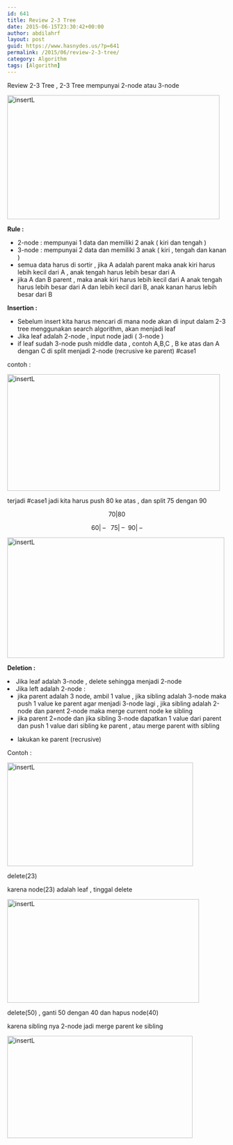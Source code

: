 ```yaml
---
id: 641
title: Review 2-3 Tree
date: 2015-06-15T23:30:42+00:00
author: abdilahrf
layout: post
guid: https://www.hasnydes.us/?p=641
permalink: /2015/06/review-2-3-tree/
category: Algorithm
tags: [Algorithm]
---
```

Review 2-3 Tree , 2-3 Tree mempunyai 2-node atau 3-node

[<img class="aligncenter size-full wp-image-642" src="http://abdilahrf.github.io/images/2015/06/insertL20.png" alt="insertL" width="488" height="285" />](http://abdilahrf.github.io/images/2015/06/insertL20.png)<!--more-->

**Rule :**

  * 2-node : mempunyai 1 data dan memiliki 2 anak ( kiri dan tengah )
  * 3-node : mempunyai 2 data dan memiliki 3 anak ( kiri , tengah dan kanan )
  * semua data harus di sortir , jika A adalah parent maka anak kiri harus lebih kecil dari A , anak tengah harus lebih besar dari A
  * jika A dan B parent , maka anak kiri harus lebih kecil dari A anak tengah harus lebih besar dari A dan lebih kecil dari B, anak kanan harus lebih besar dari B

**Insertion :**

  * Sebelum insert kita harus mencari di mana node akan di input dalam 2-3 tree menggunakan search algorithm, akan menjadi leaf
  * Jika leaf adalah 2-node , input node jadi ( 3-node )
  * if leaf sudah 3-node push middle data , contoh A,B,C , B ke atas dan A dengan C di split menjadi 2-node (recrusive ke parent) #case1

contoh :

[<img class="aligncenter size-full wp-image-643" src="http://abdilahrf.github.io/images/2015/06/insertL21.png" alt="insertL" width="489" height="268" />](http://abdilahrf.github.io/images/2015/06/insertL21.png)

terjadi #case1 jadi kita harus push 80 ke atas , dan split 75 dengan 90

<p style="text-align: center;">
  70|80
</p>

<p style="text-align: center;">
  60| &#8211;   75| &#8211;  90| &#8211;
</p>

<p style="text-align: left;">
  <a href="http://abdilahrf.github.io/images/2015/06/insertL22.png"><img class="aligncenter size-full wp-image-644" src="http://abdilahrf.github.io/images/2015/06/insertL22.png" alt="insertL" width="499" height="277" /></a>
</p>

<p style="text-align: left;">
  <strong>Deletion : </strong>
</p>

<li style="text-align: left;">
  Jika leaf adalah 3-node , delete sehingga menjadi 2-node
</li>
<li style="text-align: left;">
  Jika left adalah 2-node : <ul>
    <li style="text-align: left;">
      jika parent adalah 3 node, ambil 1 value , jika sibling adalah 3-node maka push 1 value ke parent agar menjadi 3-node lagi , jika sibling adalah 2-node dan parent 2-node maka merge current node ke sibling
    </li>
    <li style="text-align: left;">
      jika parent 2=node dan jika sibling 3-node dapatkan 1 value dari parent dan push 1 value dari sibling ke parent , atau merge parent with sibling
    </li>
  </ul>
</li>

  * lakukan ke parent (recrusive)

Contoh :

[<img class="aligncenter size-full wp-image-645" src="http://abdilahrf.github.io/images/2015/06/insertL23.png" alt="insertL" width="427" height="238" />](http://abdilahrf.github.io/images/2015/06/insertL23.png)

delete(23)

karena node(23) adalah leaf , tinggal delete

[<img class="aligncenter size-full wp-image-646" src="http://abdilahrf.github.io/images/2015/06/insertL24.png" alt="insertL" width="441" height="238" />](http://abdilahrf.github.io/images/2015/06/insertL24.png)

delete(50) , ganti 50 dengan 40 dan hapus node(40)

karena sibling nya 2-node jadi merge parent ke sibling

[<img class="aligncenter size-full wp-image-647" src="http://abdilahrf.github.io/images/2015/06/insertL25.png" alt="insertL" width="426" height="235" />](http://abdilahrf.github.io/images/2015/06/insertL25.png)

&nbsp;